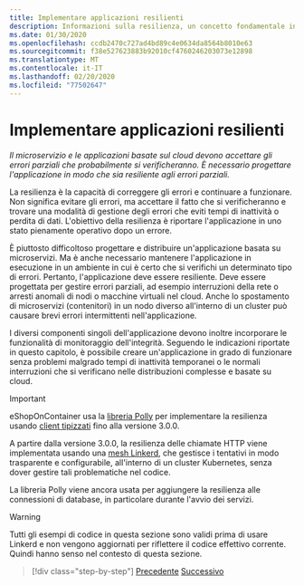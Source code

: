 ```yaml
---
title: Implementare applicazioni resilienti
description: Informazioni sulla resilienza, un concetto fondamentale in un'architettura di microservizi. Quando si verificano, è necessario saper gestire correttamente gli errori temporanei.
ms.date: 01/30/2020
ms.openlocfilehash: ccdb2470c727ad4bd89c4e0634da8564b8010e63
ms.sourcegitcommit: f38e527623883b92010cf4760246203073e12898
ms.translationtype: MT
ms.contentlocale: it-IT
ms.lasthandoff: 02/20/2020
ms.locfileid: "77502647"
---
```

# <a name="implement-resilient-applications"></a>Implementare applicazioni resilienti

*Il microservizio e le applicazioni basate sul cloud devono accettare gli errori parziali che probabilmente si verificheranno. È necessario progettare l'applicazione in modo che sia resiliente agli errori parziali.*

La resilienza è la capacità di correggere gli errori e continuare a funzionare. Non significa evitare gli errori, ma accettare il fatto che si verificheranno e trovare una modalità di gestione degli errori che eviti tempi di inattività o perdita di dati. L'obiettivo della resilienza è riportare l'applicazione in uno stato pienamente operativo dopo un errore.

È piuttosto difficoltoso progettare e distribuire un'applicazione basata su microservizi. Ma è anche necessario mantenere l'applicazione in esecuzione in un ambiente in cui è certo che si verifichi un determinato tipo di errori. Pertanto, l'applicazione deve essere resiliente. Deve essere progettata per gestire errori parziali, ad esempio interruzioni della rete o arresti anomali di nodi o macchine virtuali nel cloud. Anche lo spostamento di microservizi (contenitori) in un nodo diverso all'interno di un cluster può causare brevi errori intermittenti nell'applicazione.

I diversi componenti singoli dell'applicazione devono inoltre incorporare le funzionalità di monitoraggio dell'integrità. Seguendo le indicazioni riportate in questo capitolo, è possibile creare un'applicazione in grado di funzionare senza problemi malgrado tempi di inattività temporanei o le normali interruzioni che si verificano nelle distribuzioni complesse e basate su cloud.

>[!IMPORTANT]
> eShopOnContainer usa la [libreria Polly](http://www.thepollyproject.org/) per implementare la resilienza usando [client tipizzati](./use-httpclientfactory-to-implement-resilient-http-requests.md) fino alla versione 3.0.0.
>
> A partire dalla versione 3.0.0, la resilienza delle chiamate HTTP viene implementata usando una [mesh Linkerd](https://linkerd.io/), che gestisce i tentativi in modo trasparente e configurabile, all'interno di un cluster Kubernetes, senza dover gestire tali problematiche nel codice.
>
> La libreria Polly viene ancora usata per aggiungere la resilienza alle connessioni di database, in particolare durante l'avvio dei servizi.

>[!WARNING]
> Tutti gli esempi di codice in questa sezione sono validi prima di usare Linkerd e non vengono aggiornati per riflettere il codice effettivo corrente. Quindi hanno senso nel contesto di questa sezione.

>[!div class="step-by-step"]
>[Precedente](../microservice-ddd-cqrs-patterns/microservice-application-layer-implementation-web-api.md)
>[Successivo](handle-partial-failure.md)
